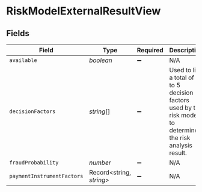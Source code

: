 # RiskModelExternalResultView


## Fields

| Field                                                                                                          | Type                                                                                                           | Required                                                                                                       | Description                                                                                                    |
| -------------------------------------------------------------------------------------------------------------- | -------------------------------------------------------------------------------------------------------------- | -------------------------------------------------------------------------------------------------------------- | -------------------------------------------------------------------------------------------------------------- |
| `available`                                                                                                    | *boolean*                                                                                                      | :heavy_minus_sign:                                                                                             | N/A                                                                                                            |
| `decisionFactors`                                                                                              | *string*[]                                                                                                     | :heavy_minus_sign:                                                                                             | Used to list a total of up to 5 decision factors used by the risk model to determine the risk analysis result. |
| `fraudProbability`                                                                                             | *number*                                                                                                       | :heavy_minus_sign:                                                                                             | N/A                                                                                                            |
| `paymentInstrumentFactors`                                                                                     | Record<string, *string*>                                                                                       | :heavy_minus_sign:                                                                                             | N/A                                                                                                            |